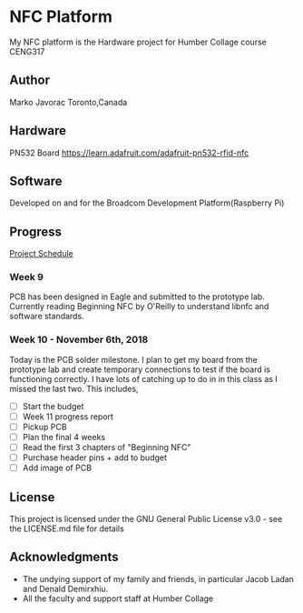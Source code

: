 # NFC Platform
My NFC platform is the Hardware project for Humber Collage course CENG317

## Author
Marko Javorac
Toronto,Canada

## Hardware
PN532 Board
https://learn.adafruit.com/adafruit-pn532-rfid-nfc

## Software
Developed on and for the Broadcom Development Platform(Raspberry Pi)

## Progress
[Project Schedule](temp.com)
### Week 9
PCB has been designed in Eagle and submitted to the prototype lab. Currently reading Beginning NFC by O'Reilly to understand libnfc and software standards.

### Week 10 - November 6th, 2018
Today is the PCB solder milestone. I plan to get my board from the prototype lab and create temporary connections to test if the board is functioning correctly.
I have lots of catching up to do in in this class as I missed the last two. This includes,
- [ ] Start the budget
- [ ] Week 11 progress report
- [ ] Pickup PCB
- [ ] Plan the final 4 weeks
- [ ] Read the first 3 chapters of "Beginning NFC"
- [ ] Purchase header pins + add to budget
- [ ] Add image of PCB

## License
This project is licensed under the GNU General Public License v3.0 - see the LICENSE.md file for details

## Acknowledgments
- The undying support of my family and friends, in particular Jacob Ladan and Denald Demirxhiu. 
- All the faculty and support staff at Humber Collage
